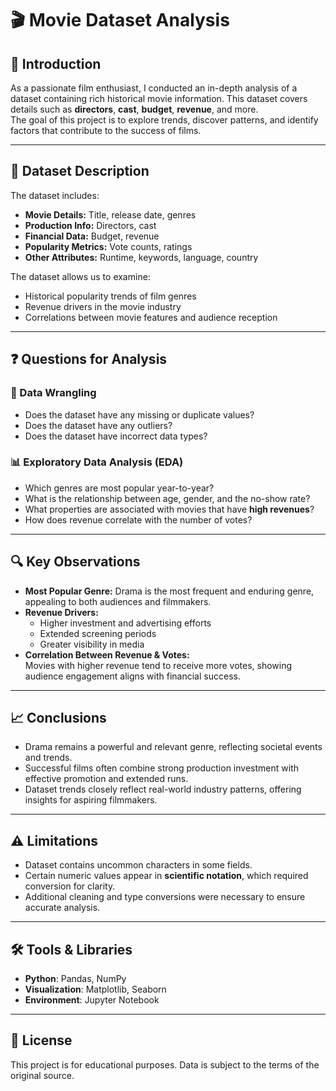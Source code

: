 # 🎬 Movie Dataset Analysis

## 📌 Introduction
As a passionate film enthusiast, I conducted an in-depth analysis of a dataset containing rich historical movie information. This dataset covers details such as **directors**, **cast**, **budget**, **revenue**, and more.  
The goal of this project is to explore trends, discover patterns, and identify factors that contribute to the success of films.

---

## 📂 Dataset Description
The dataset includes:
- **Movie Details:** Title, release date, genres
- **Production Info:** Directors, cast
- **Financial Data:** Budget, revenue
- **Popularity Metrics:** Vote counts, ratings
- **Other Attributes:** Runtime, keywords, language, country

The dataset allows us to examine:
- Historical popularity trends of film genres
- Revenue drivers in the movie industry
- Correlations between movie features and audience reception

---

## ❓ Questions for Analysis

### 🔧 Data Wrangling
- Does the dataset have any missing or duplicate values?
- Does the dataset have any outliers?
- Does the dataset have incorrect data types?

### 📊 Exploratory Data Analysis (EDA)
- Which genres are most popular year-to-year?
- What is the relationship between age, gender, and the no-show rate?  
- What properties are associated with movies that have **high revenues**?
- How does revenue correlate with the number of votes?

---

## 🔍 Key Observations
- **Most Popular Genre:** Drama is the most frequent and enduring genre, appealing to both audiences and filmmakers.
- **Revenue Drivers:**  
  - Higher investment and advertising efforts
  - Extended screening periods
  - Greater visibility in media
- **Correlation Between Revenue & Votes:**  
  Movies with higher revenue tend to receive more votes, showing audience engagement aligns with financial success.

---

## 📈 Conclusions
- Drama remains a powerful and relevant genre, reflecting societal events and trends.
- Successful films often combine strong production investment with effective promotion and extended runs.
- Dataset trends closely reflect real-world industry patterns, offering insights for aspiring filmmakers.

---

## ⚠️ Limitations
- Dataset contains uncommon characters in some fields.
- Certain numeric values appear in **scientific notation**, which required conversion for clarity.
- Additional cleaning and type conversions were necessary to ensure accurate analysis.

---

## 🛠 Tools & Libraries
- **Python**: Pandas, NumPy
- **Visualization**: Matplotlib, Seaborn
- **Environment**: Jupyter Notebook

---

## 📜 License
This project is for educational purposes. Data is subject to the terms of the original source.
